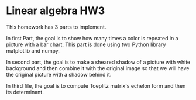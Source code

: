 # Linear algebra HW3
This homework has 3 parts to implement.

In first Part, the goal is to show how many times a color is repeated in a picture with a bar chart. This part is done using two Python library matplotlib and numpy.

In second part, the goal is to make a sheared shadow of a picture with white background and then combine it with the original image so that we will have the original picture with a shadow behind it.

In third file, the goal is to compute Toeplitz matrix's echelon form and then its determinant.